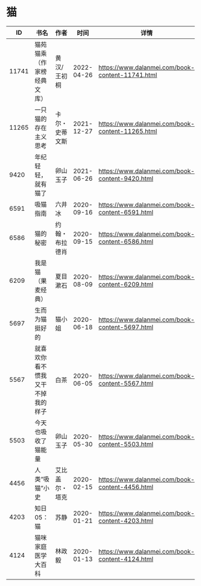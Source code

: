 # 猫

| ID | 书名 | 作者 | 时间 | 详情 | 下载页面 | EPUB下载链接 | MOBI下载链接 | AZW3下载链接 |
| --- | --- | --- | --- | --- | --- | --- | --- | --- |
| 11741 | 猫苑猫乘（作家榜经典文库） | 黄汉/王初桐 | 2022-04-26 | https://www.dalanmei.com/book-content-11741.html | https://www.dalanmei.com/download-book-11741.html | http://ct.dalanmei.com/f/31084289-575223242-2ef992 | http://ct.dalanmei.com/f/31084289-575331083-8553b2 | http://ct.dalanmei.com/f/31084289-575305447-981b9b |
| 11265 | 一只猫的存在主义思考 | 卡尔・史蒂文斯 | 2021-12-27 | https://www.dalanmei.com/book-content-11265.html |  |  |  |  |
| 9420 | 年纪轻轻，就有猫了 | 卵山玉子 | 2021-06-26 | https://www.dalanmei.com/book-content-9420.html | https://www.dalanmei.com/download-book-9420.html | http://ct.dalanmei.com/f/31084289-571728150-3339a1 | http://ct.dalanmei.com/f/31084289-572089496-f2d52a | http://ct.dalanmei.com/f/31084289-572113221-39bc54 |
| 6591 | 吸猫指南 | 六井冰 | 2020-09-16 | https://www.dalanmei.com/book-content-6591.html | https://www.dalanmei.com/download-book-6591.html | http://ct.dalanmei.com/f/31084289-571550634-361380 | http://ct.dalanmei.com/f/31084289-571849625-72d6d4 | http://ct.dalanmei.com/f/31084289-572201732-4be883 |
| 6586 | 猫的秘密 | 约翰・布拉德肖 | 2020-09-15 | https://www.dalanmei.com/book-content-6586.html | https://www.dalanmei.com/download-book-6586.html | http://ct.dalanmei.com/f/31084289-571550679-afb3d5 | http://ct.dalanmei.com/f/31084289-571850064-259492 | http://ct.dalanmei.com/f/31084289-572201744-d7689d |
| 6209 | 我是猫（果麦经典） | 夏目漱石 | 2020-08-09 | https://www.dalanmei.com/book-content-6209.html | https://www.dalanmei.com/download-book-6209.html | http://ct.dalanmei.com/f/31084289-571557530-f96f6d | http://ct.dalanmei.com/f/31084289-571915566-b30a26 | http://ct.dalanmei.com/f/31084289-572203793-95eeaf |
| 5697 | 生而为猫挺好的 | 猫小姐 | 2020-06-18 | https://www.dalanmei.com/book-content-5697.html | https://www.dalanmei.com/download-book-5697.html | http://ct.dalanmei.com/f/31084289-571606960-d9476c | http://ct.dalanmei.com/f/31084289-571736358-2e494c | http://ct.dalanmei.com/f/31084289-571914661-dd5c13 |
| 5567 | 就喜欢你看不惯我又干不掉我的样子 | 白茶 | 2020-06-05 | https://www.dalanmei.com/book-content-5567.html | https://www.dalanmei.com/download-book-5567.html | http://ct.dalanmei.com/f/31084289-571604706-075848 | http://ct.dalanmei.com/f/31084289-571737232-52a78f | http://ct.dalanmei.com/f/31084289-571916305-8197d9 |
| 5503 | 今天也吸收了猫能量 | 卵山玉子 | 2020-05-30 | https://www.dalanmei.com/book-content-5503.html | https://www.dalanmei.com/download-book-5503.html | http://ct.dalanmei.com/f/31084289-571603640-4a2d15 | http://ct.dalanmei.com/f/31084289-571737717-579173 | http://ct.dalanmei.com/f/31084289-571916975-29455b |
| 4456 | 人类“吸猫”小史 | 艾比盖尔・塔克 | 2020-02-15 | https://www.dalanmei.com/book-content-4456.html | https://www.dalanmei.com/download-book-4456.html | http://ct.dalanmei.com/f/31084289-571531775-b91437 | http://ct.dalanmei.com/f/31084289-571799144-43987f | http://ct.dalanmei.com/f/31084289-571988840-a4360c |
| 4203 | 知日05：猫 | 苏静 | 2020-01-21 | https://www.dalanmei.com/book-content-4203.html | https://www.dalanmei.com/download-book-4203.html | http://ct.dalanmei.com/f/31084289-571539918-24b586 | http://ct.dalanmei.com/f/31084289-571807596-d4b421 | http://ct.dalanmei.com/f/31084289-572009135-f4d13c |
| 4124 | 猫咪家庭医学大百科 | 林政毅 | 2020-01-13 | https://www.dalanmei.com/book-content-4124.html | https://www.dalanmei.com/download-book-4124.html | http://ct.dalanmei.com/f/31084289-571542965-56dc3d | http://ct.dalanmei.com/f/31084289-571812905-a3e249 | http://ct.dalanmei.com/f/31084289-572014288-1e6c1c |
